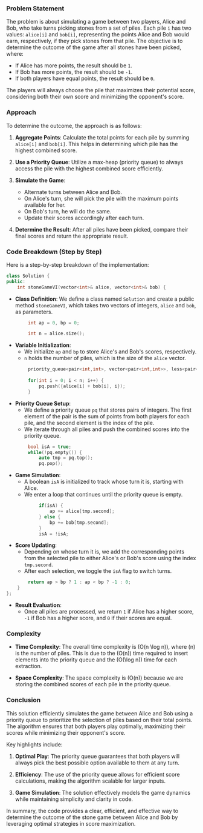 ### Problem Statement

The problem is about simulating a game between two players, Alice and Bob, who take turns picking stones from a set of piles. Each pile `i` has two values: `alice[i]` and `bob[i]`, representing the points Alice and Bob would earn, respectively, if they pick stones from that pile. The objective is to determine the outcome of the game after all stones have been picked, where:

- If Alice has more points, the result should be `1`.
- If Bob has more points, the result should be `-1`.
- If both players have equal points, the result should be `0`.

The players will always choose the pile that maximizes their potential score, considering both their own score and minimizing the opponent's score.

### Approach

To determine the outcome, the approach is as follows:

1. **Aggregate Points**: Calculate the total points for each pile by summing `alice[i]` and `bob[i]`. This helps in determining which pile has the highest combined score.

2. **Use a Priority Queue**: Utilize a max-heap (priority queue) to always access the pile with the highest combined score efficiently.

3. **Simulate the Game**:
   - Alternate turns between Alice and Bob.
   - On Alice's turn, she will pick the pile with the maximum points available for her.
   - On Bob's turn, he will do the same.
   - Update their scores accordingly after each turn.

4. **Determine the Result**: After all piles have been picked, compare their final scores and return the appropriate result.

### Code Breakdown (Step by Step)

Here is a step-by-step breakdown of the implementation:

```cpp
class Solution {
public:
    int stoneGameVI(vector<int>& alice, vector<int>& bob) {
```
- **Class Definition**: We define a class named `Solution` and create a public method `stoneGameVI`, which takes two vectors of integers, `alice` and `bob`, as parameters.

```cpp
        int ap = 0, bp = 0;

        int n = alice.size();
```
- **Variable Initialization**:
  - We initialize `ap` and `bp` to store Alice's and Bob's scores, respectively.
  - `n` holds the number of piles, which is the size of the `alice` vector.

```cpp
        priority_queue<pair<int,int>, vector<pair<int,int>>, less<pair<int,int>>> pq;
        
        for(int i = 0; i < n; i++) {
            pq.push({alice[i] + bob[i], i});
        }
```
- **Priority Queue Setup**:
  - We define a priority queue `pq` that stores pairs of integers. The first element of the pair is the sum of points from both players for each pile, and the second element is the index of the pile.
  - We iterate through all piles and push the combined scores into the priority queue.

```cpp
        bool isA = true;
        while(!pq.empty()) {
            auto tmp = pq.top();
            pq.pop();
```
- **Game Simulation**:
  - A boolean `isA` is initialized to track whose turn it is, starting with Alice.
  - We enter a loop that continues until the priority queue is empty.

```cpp
            if(isA) {
                ap += alice[tmp.second];
            } else {
                bp += bob[tmp.second];
            }
            isA = !isA;
```
- **Score Updating**:
  - Depending on whose turn it is, we add the corresponding points from the selected pile to either Alice's or Bob's score using the index `tmp.second`.
  - After each selection, we toggle the `isA` flag to switch turns.

```cpp
        return ap > bp ? 1 : ap < bp ? -1 : 0;
    }
};
```
- **Result Evaluation**:
  - Once all piles are processed, we return `1` if Alice has a higher score, `-1` if Bob has a higher score, and `0` if their scores are equal.

### Complexity

- **Time Complexity**: The overall time complexity is \(O(n \log n)\), where \(n\) is the number of piles. This is due to the \(O(n)\) time required to insert elements into the priority queue and the \(O(\log n)\) time for each extraction.

- **Space Complexity**: The space complexity is \(O(n)\) because we are storing the combined scores of each pile in the priority queue.

### Conclusion

This solution efficiently simulates the game between Alice and Bob using a priority queue to prioritize the selection of piles based on their total points. The algorithm ensures that both players play optimally, maximizing their scores while minimizing their opponent's score. 

Key highlights include:

1. **Optimal Play**: The priority queue guarantees that both players will always pick the best possible option available to them at any turn.

2. **Efficiency**: The use of the priority queue allows for efficient score calculations, making the algorithm scalable for larger inputs.

3. **Game Simulation**: The solution effectively models the game dynamics while maintaining simplicity and clarity in code.

In summary, the code provides a clear, efficient, and effective way to determine the outcome of the stone game between Alice and Bob by leveraging optimal strategies in score maximization.